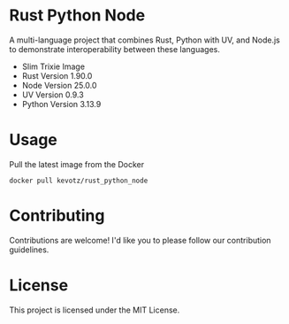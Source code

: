 # Rust Python Node
A multi-language project that combines Rust, Python with UV, and Node.js to demonstrate interoperability between these languages.

- Slim Trixie Image
- Rust Version 1.90.0
- Node Version 25.0.0
- UV Version 0.9.3
- Python Version 3.13.9


# Usage 
Pull the latest image from the Docker

`
docker pull kevotz/rust_python_node
`

# Contributing
Contributions are welcome! I'd like you to please follow our contribution guidelines.

# License
This project is licensed under the MIT License.
